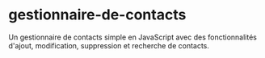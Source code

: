 # gestionnaire-de-contacts
Un gestionnaire de contacts simple en JavaScript avec des fonctionnalités d'ajout, modification, suppression et recherche de contacts.
